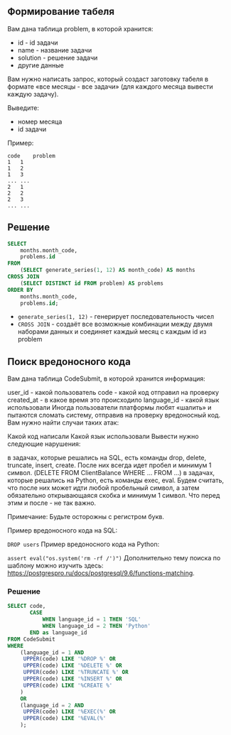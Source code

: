 ## Формирование табеля
Вам дана таблица problem, в которой хранится:

* id - id задачи
* name - название задачи
* solution - решение задачи
* другие данные

Вам нужно написать запрос, который создаст заготовку табеля в формате «все месяцы - все задачи» (для каждого месяца
вывести каждую задачу).

Выведите:

* номер месяца
* id задачи

Пример:
```
code	problem
1	1
1	2
1	3
...	...
2	1
2	2
2	3
...	...
```

## Решение
```sql
SELECT
    months.month_code,
    problems.id
FROM
    (SELECT generate_series(1, 12) AS month_code) AS months
CROSS JOIN
    (SELECT DISTINCT id FROM problem) AS problems
ORDER BY
    months.month_code,
    problems.id;
```
- `generate_series(1, 12)` - генерирует последовательность чисел
- `CROSS JOIN` - создаёт все возможные комбинации между двумя наборами данных и соединяет каждый месяц с каждым id из problem

## Поиск вредоносного кода
Вам дана таблица CodeSubmit, в которой хранится информация:

user_id - какой пользователь
code - какой код отправил на проверку
created_at - в какое время это происходило
language_id - какой язык использовали
Иногда пользователи платформы любят «шалить» и пытаются сломать систему, отправив на проверку вредоносный код. Вам
нужно найти случаи таких атак:

Какой код написали
Какой язык использовали
Вывести нужно следующие нарушения:

в задачах, которые решались на SQL, есть команды drop, delete, truncate, insert, create. После них всегда идет пробел и минимум 1 символ. (DELETE FROM ClientBalance WHERE … FROM …)
в задачах, которые решались на Python, есть команды exec, eval. Будем считать, что после них может идти любой пробельный символ, а затем обязательно открывающаяся скобка и минимум 1 символ. Что перед этим и после - не так важно.

Примечание: Будьте осторожны с регистром букв.

Пример вредоносного кода на SQL:

`DROP users`
Пример вредоносного кода на Python:

`assert eval("os.system('rm -rf /')")`
Дополнительно тему поиска по шаблону можно изучить здесь: https://postgrespro.ru/docs/postgresql/9.6/functions-matching.

### Решение
```sql
SELECT code, 
       CASE 
           WHEN language_id = 1 THEN 'SQL'
           WHEN language_id = 2 THEN 'Python'
       END as language_id
FROM CodeSubmit
WHERE 
    (language_id = 1 AND 
     UPPER(code) LIKE '%DROP %' OR 
     UPPER(code) LIKE '%DELETE %' OR 
     UPPER(code) LIKE '%TRUNCATE %' OR 
     UPPER(code) LIKE '%INSERT %' OR 
     UPPER(code) LIKE '%CREATE %'
    )
    OR 
    (language_id = 2 AND 
     UPPER(code) LIKE '%EXEC(%' OR 
     UPPER(code) LIKE '%EVAL(%'
    );
```
